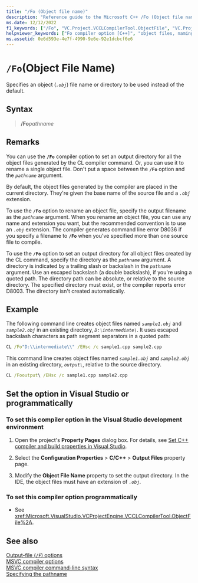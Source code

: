 ```yaml
---
title: "/Fo (Object file name)"
description: "Reference guide to the Microsoft C++ /Fo (Object file name) compiler option in Visual Studio."
ms.date: 12/12/2022
f1_keywords: ["/Fo", "VC.Project.VCCLCompilerTool.ObjectFile", "VC.Project.VCCLWCECompilerTool.ObjectFile"]
helpviewer_keywords: ["Fo compiler option [C++]", "object files, naming", "/Fo compiler option [C++]", "-Fo compiler option [C++]"]
ms.assetid: 0e6d593e-4e7f-4990-9e6e-92e1dcbcf6e6
---
```

# `/Fo`(Object File Name)

Specifies an object (*`.obj`*) file name or directory to be used instead of the default.

## Syntax

> **/Fo***pathname*

## Remarks

You can use the **`/Fo`** compiler option to set an output directory for all the object files generated by the CL compiler command. Or, you can use it to rename a single object file. Don't put a space between the **`/Fo`** option and the *`pathname`* argument.

By default, the object files generated by the compiler are placed in the current directory. They're given the base name of the source file and a *`.obj`* extension.

To use the **`/Fo`** option to rename an object file, specify the output filename as the *`pathname`* argument. When you rename an object file, you can use any name and extension you want, but the recommended convention is to use an *`.obj`* extension. The compiler generates command line error D8036 if you specify a filename to **`/Fo`** when you've specified more than one source file to compile.

To use the **`/Fo`** option to set an output directory for all object files created by the CL command, specify the directory as the *`pathname`* argument. A directory is indicated by a trailing slash or backslash in the *`pathname`* argument. Use an escaped backslash (a double backslash), if you're using a quoted path. The directory path can be absolute, or relative to the source directory. The specified directory must exist, or the compiler reports error D8003. The directory isn't created automatically.

## Example

The following command line creates object files named *`sample1.obj`* and *`sample2.obj`* in an existing directory, *`D:\intermediate\`*. It uses escaped backslash characters as path segment separators in a quoted path:

```cmd
CL /Fo"D:\\intermediate\\" /EHsc /c sample1.cpp sample2.cpp
```

This command line creates object files named *`sample1.obj`* and *`sample2.obj`* in an existing directory, *`output\`*, relative to the source directory.

```cmd
CL /Fooutput\ /EHsc /c sample1.cpp sample2.cpp
```

## Set the option in Visual Studio or programmatically

### To set this compiler option in the Visual Studio development environment

1. Open the project's **Property Pages** dialog box. For details, see [Set C++ compiler and build properties in Visual Studio](../working-with-project-properties.md).

1. Select the **Configuration Properties** > **C/C++** > **Output Files** property page.

1. Modify the **Object File Name** property to set the output directory. In the IDE, the object files must have an extension of *`.obj`*.

### To set this compiler option programmatically

- See <xref:Microsoft.VisualStudio.VCProjectEngine.VCCLCompilerTool.ObjectFile%2A>.

## See also

[Output-file (`/F`) options](output-file-f-options.md)\
[MSVC compiler options](compiler-options.md)\
[MSVC compiler command-line syntax](compiler-command-line-syntax.md)\
[Specifying the pathname](specifying-the-pathname.md)

